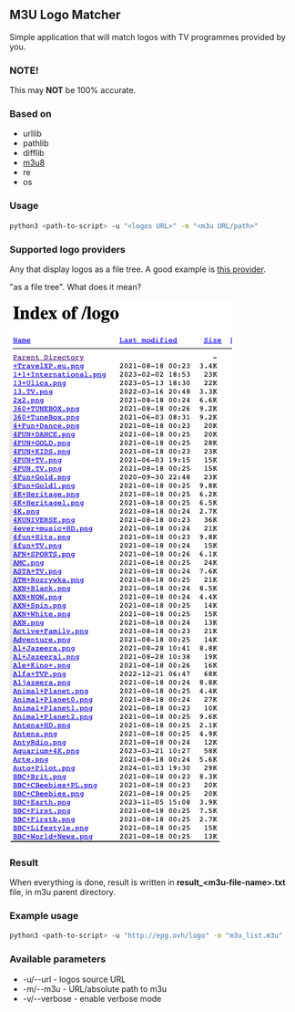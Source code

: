 ## M3U Logo Matcher

Simple application that will match logos with TV programmes provided by you.

### NOTE!
This may **NOT** be 100% accurate.

### Based on
- urllib
- pathlib
- difflib
- [m3u8](https://github.com/globocom/m3u8)
- re
- os

### Usage
```bash
python3 <path-to-script> -u "<logos URL>" -m "<m3u URL/path>"
```

### Supported logo providers
Any that display logos as a file tree. A good example is [this provider](http://epg.ovh/logo).

"as a file tree". What does it mean?

![Alt text](image.png)

### Result
When everything is done, result is written in **result_\<m3u-file-name\>.txt** file, in m3u parent directory.

### Example usage
```bash
python3 <path-to-script> -u "http://epg.ovh/logo" -m "m3u_list.m3u"
```

### Available parameters
- -u/--url - logos source URL
- -m/--m3u - URL/absolute path to m3u
- -v/--verbose - enable verbose mode